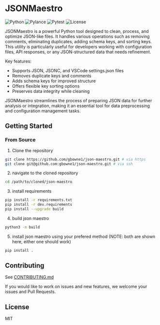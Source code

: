 # JSONMaestro

![Python](https://img.shields.io/badge/Python-3.7%2B-blue?style=for-the-badge&logo=python)
![Pylance](https://img.shields.io/badge/Pylance-Enabled-brightgreen?style=for-the-badge&logo=visual-studio-code)
![Pytest](https://img.shields.io/badge/Pytest-Passing-success?style=for-the-badge&logo=pytest)
![License](https://img.shields.io/github/license/gbowne1/JSONMaestro?style=for-the-badge)

JSONMaestro is a powerful Python tool designed to clean, process, and optimize JSON-like files. It handles various operations such as removing comments, eliminating duplicates, adding schema keys, and sorting keys. This utility is particularly useful for developers working with configuration files, API responses, or any JSON-structured data that needs refinement.

Key features:

- Supports JSON, JSONC, and VSCode settings.json files
- Removes duplicate keys and comments
- Adds schema keys for improved structure
- Offers flexible key sorting options
- Preserves data integrity while cleaning

JSONMaestro streamlines the process of preparing JSON data for further analysis or integration, making it an essential tool for data preprocessing and configuration management tasks.

## Getting Started

### From Source

1. Clone the repository

```bash
git clone https://github.com/gbowne1/json-maestro.git # via https
git clone git@github.com:gbowne1/json-maestro.git # via ssh
```

2. navigate to the cloned repository

```bash
cd /path/to/cloned/json-maestro
```

3. install requirements

```bash
pip install -r requirements.txt
pip install -r dev.requirements
pip install --upgrade build
```

4. build json maestro

```bash
python3 -m build
```

5. install json maestro using your prefered method (NOTE: both are shown here, either one should work)

```bash
pip install .

```
## Contributing

See [CONTRIBUTING.md](CONTRIBUTING.md)

If you would like to work on issues and new features, we welcome your issues and Pull Requests.

## License

MIT
